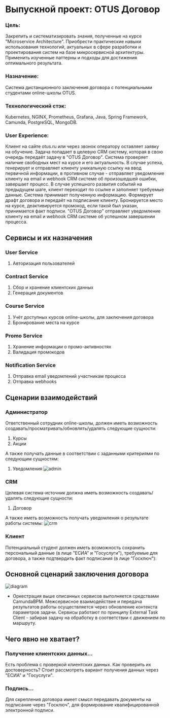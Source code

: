 # Выпускной проект: OTUS Договор
### Цель:
Закрепить и систематизировать знания, полученные на курсе "Microservice Architecture". Приобрести практические навыки использования технологий, актуальных в сфере разработки и проектирования систем на базе микросервисной архитектуры. Применить изученные паттерны и подходы для достижения оптимального результата.

### Назначение:
Система дистанционного заключения договора с потенциальными студентами online-школы OTUS.

### Технологический стэк:
Kubernetes, NGINX, Prometheus, Grafana, Java, Spring Framework, Camunda, PostgreSQL, MongoDB.

### User Experience:
Клиент на сайте otus.ru или через звонок оператору оставляет заявку на обучение. Задача попадает в целевую CRM систему, которая в свою очередь передаёт задачу в "OTUS Договор". Система проверяет наличие свободных мест на курсе и его актуальность. В случае успеха, генерирует и отправляет клиенту уникальную ссылку на ввод первичной информации, в противном случае - отправляет уведомление клиенту на email и webhook CRM системе об произошедшей ошибки, завершает процесс. В случае успешного развития событий на предыдущем шаге, клиент переходит по ссылке и заполняет требуемые данные. Система принимает полученную информацию. Формирует драфт договора и передаёт на подписание клиенту. Бронируется место на курсе, деактивируется промокод, если такой был указан, принимается факт подписи. "OTUS Договор" отправляет уведомление клиенту на email и webhook CRM системе об успешном завершении процесса. 

## Сервисы и их назначения

### User Service
1) Авторизация пользователей

### Contract Service
1) Cбор и хранение клиентских данных
2) Генерация документов

### Course Service
1) Учёт доступных курсов online-школы, для заключения договора
2) Бронирование места на курсе

### Promo Service
1) Хранение информации о промо-активностях
2) Валидация промокодов

### Notification Service
1) Отправка email уведомлений участникам процесса
2) Отправка webhooks

## Сценарии взаимодействий

### Администратор
Ответственный сотрудник online-школы, должен иметь возможность создавать/просматривать/обновлять/удалять следующие сущности:
1) Курсы
2) Акции

А также получать данные в соответствии с заданными критериями по следующим сущностям:
1) Уведомления
![admin](https://user-images.githubusercontent.com/87579523/139543024-e30be218-376e-4ded-a2f6-ffc8a2ac0725.png)

### CRM
Целевая система-источник должна иметь возможность создавать/удалять следующие сущности:
1) Договор

А также иметь возможность получать уведомления о результате работы системы:
![crm](https://user-images.githubusercontent.com/87579523/139647871-60a877d7-d3bd-4107-a3bf-e6b711244b87.png)

### Клиент
Потенциальный студент должен иметь возможность сохранить персональный данные (в лице "ЕСИА" и "Госуслуги"), требуемые для договора, а также подтвердить факт подписания (в лице "Госключ"):

## Основной сценарий заключения договора
![diagram](https://user-images.githubusercontent.com/87579523/139316107-a734eb3e-e188-4ffe-80d2-067281d81935.png)
* Оркестрация выше описанных сервисов выполняется средствами CamundaBPM. Межсервисное взаимодействие и передача результатов работы осуществляется через обновление контекста параметров задачи. Сервисы работают по принципу External Task Client - забирая задачу на обработку в соответствии с движением по маршруту.

## Чего явно не хватает?
### Получение клиентских данных...
Есть проблема с проверкой клиентских данных. Как проверить их достоверность? Стоит рассмотреть вариант получения данных через "ЕСИА" и "Госуслуги".
### Подпись...
Для скрепления договора имеет смысл передавать документы на подписание через "Госключ", для формирование квалифицированной электронной подписи.

